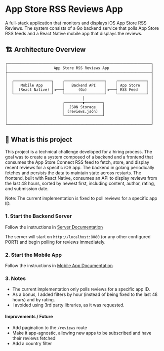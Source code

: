 # App Store RSS Reviews App

A full-stack application that monitors and displays iOS App Store RSS Reviews. The system consists of a Go backend service that polls App Store RSS feeds and a React Native mobile app that displays the reviews.

## 🏗️ Architecture Overview

```
┌─────────────────────────────────────────────────────────────────┐
│                     App Store RSS Reviews App                   │
├─────────────────────────────────────────────────────────────────┤
│                                                                 │
│  ┌─────────────────┐    ┌──────────────────┐    ┌─────────────┐ │
│  │   Mobile App    │    │   Backend API    │    │ App Store   │ │
│  │  (React Native) │◄───┤      (Go)        │◄───┤ RSS Feed    │ │
│  └─────────────────┘    └──────────────────┘    └─────────────┘ │
│                                  │                              │
│                         ┌────────▼────────┐                     │
│                         │  JSON Storage   │                     │
│                         │ (reviews.json)  │                     │
│                         └─────────────────┘                     │
│                                                                 │
└─────────────────────────────────────────────────────────────────┘

```

## 📱 What is this project

This project is a technical challenge developed for a hiring process. The goal was to create a system composed of a backend and a frontend that consumes the App Store Connect RSS feed to fetch, store, and display recent reviews for a specific iOS app.
The backend in golang periodically fetches and persists the data to maintain state across restarts. The frontend, built with React Native, consumes an API to display reviews from the last 48 hours, sorted by newest first, including content, author, rating, and submission date.

Note: The current implementation is fixed to poll reviews for a specific app ID.

### 1. Start the Backend Server

Follow the instructions in [Server Documentation](./server/README.md)

The server will start on `http://localhost:8080` (or any other configured PORT) and begin polling for reviews immediately.

### 2. Start the Mobile App

Follow the instructions in [Mobile App Documentation](./mobile/README.md)

### 3. Notes

- The current implementation only polls reviews for a specific app ID.
- As a bonus, I added filters by hour (instead of being fixed to the last 48 hours) and by rating.
- I avoided using 3rd party libraries, as it was requested.

#### Improvements / Future

- Add pagination to the `/reviews` route
- Make it app-agnostic, allowing new apps to be subscribed and have their reviews fetched
- Add a country filter
